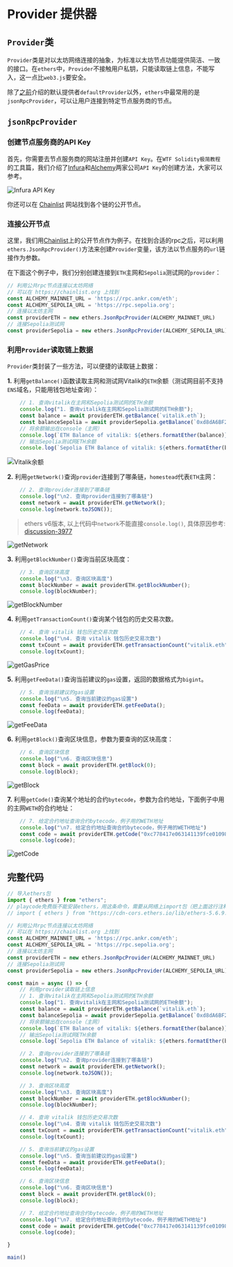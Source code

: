 

# Provider 提供器


## `Provider`类

`Provider`类是对以太坊网络连接的抽象，为标准以太坊节点功能提供简洁、一致的接口。在`ethers`中，`Provider`不接触用户私钥，只能读取链上信息，不能写入，这一点比`web3.js`要安全。

除了[之前](https://github.com/WTFAcademy/WTF-Ethers)介绍的默认提供者`defaultProvider`以外，`ethers`中最常用的是`jsonRpcProvider`，可以让用户连接到特定节点服务商的节点。

## `jsonRpcProvider`

### 创建节点服务商的API Key

首先，你需要去节点服务商的网站注册并创建`API Key`。在`WTF Solidity极简教程`的工具篇，我们介绍了[Infura](https://github.com/AmazingAng/WTFSolidity/blob/main/Topics/Tools/TOOL02_Infura/readme.md)和[Alchemy](https://github.com/AmazingAng/WTFSolidity/blob/main/Topics/Tools/TOOL04_Alchemy/readme.md)两家公司`API Key`的创建方法，大家可以参考。

![Infura API Key](img/2-1.png)

你还可以在 [Chainlist](https://chainlist.org/) 网站找到各个链的公开节点。

### 连接公开节点

这里，我们用[Chainlist](https://chainlist.org/)上的公开节点作为例子。在找到合适的rpc之后，可以利用`ethers.JsonRpcProvider()`方法来创建`Provider`变量，该方法以节点服务的`url`链接作为参数。

在下面这个例子中，我们分别创建连接到`ETH`主网和`Sepolia`测试网的`provider`：

```javascript
// 利用公共rpc节点连接以太坊网络
// 可以在 https://chainlist.org 上找到
const ALCHEMY_MAINNET_URL = 'https://rpc.ankr.com/eth';
const ALCHEMY_SEPOLIA_URL = 'https://rpc.sepolia.org';
// 连接以太坊主网
const providerETH = new ethers.JsonRpcProvider(ALCHEMY_MAINNET_URL)
// 连接Sepolia测试网
const providerSepolia = new ethers.JsonRpcProvider(ALCHEMY_SEPOLIA_URL)
```

### 利用`Provider`读取链上数据

`Provider`类封装了一些方法，可以便捷的读取链上数据：

**1.** 利用`getBalance()`函数读取主网和测试网Vitalik的`ETH`余额（测试网目前不支持`ENS`域名，只能用钱包地址查询）：

```javascript
    // 1. 查询vitalik在主网和Sepolia测试网的ETH余额
    console.log("1. 查询vitalik在主网和Sepolia测试网的ETH余额");
    const balance = await providerETH.getBalance(`vitalik.eth`);
    const balanceSepolia = await providerSepolia.getBalance(`0xd8dA6BF26964aF9D7eEd9e03E53415D37aA96045`);
    // 将余额输出在console（主网）
    console.log(`ETH Balance of vitalik: ${ethers.formatEther(balance)} ETH`);
    // 输出Sepolia测试网ETH余额
    console.log(`Sepolia ETH Balance of vitalik: ${ethers.formatEther(balanceSepolia)} ETH`);
```

![Vitalik余额](img/2-2.png)

**2.** 利用`getNetwork()`查询`provider`连接到了哪条链，`homestead`代表`ETH`主网：

```javascript
    // 2. 查询provider连接到了哪条链
    console.log("\n2. 查询provider连接到了哪条链")
    const network = await providerETH.getNetwork();
    console.log(network.toJSON());
```
> ethers v6版本, 以上代码中`network`不能直接`console.log()`, 具体原因参考: [discussion-3977](https://github.com/ethers-io/ethers.js/discussions/3977)

![getNetwork](img/2-3.png)

**3.** 利用`getBlockNumber()`查询当前区块高度：

```javascript
    // 3. 查询区块高度
    console.log("\n3. 查询区块高度")
    const blockNumber = await providerETH.getBlockNumber();
    console.log(blockNumber);
```

![getBlockNumber](img/2-4.png)

**4.** 利用`getTransactionCount()`查询某个钱包的历史交易次数。

```javascript
    // 4. 查询 vitalik 钱包历史交易次数
    console.log("\n4. 查询 vitalik 钱包历史交易次数")
    const txCount = await providerETH.getTransactionCount("vitalik.eth");
    console.log(txCount);
```

![getGasPrice](img/2-5.png)


**5.** 利用`getFeeData()`查询当前建议的`gas`设置，返回的数据格式为`bigint`。

```javascript
    // 5. 查询当前建议的gas设置
    console.log("\n5. 查询当前建议的gas设置")
    const feeData = await providerETH.getFeeData();
    console.log(feeData);
```

![getFeeData](img/2-6.png)

**6.** 利用`getBlock()`查询区块信息，参数为要查询的区块高度：

```javascript
    // 6. 查询区块信息
    console.log("\n6. 查询区块信息")
    const block = await providerETH.getBlock(0);
    console.log(block);
```

![getBlock](img/2-7.png)

**7.** 利用`getCode()`查询某个地址的合约`bytecode`，参数为合约地址，下面例子中用的主网`WETH`的合约地址：

```javascript
    // 7. 给定合约地址查询合约bytecode，例子用的WETH地址
    console.log("\n7. 给定合约地址查询合约bytecode，例子用的WETH地址")
    const code = await providerETH.getCode("0xc778417e063141139fce010982780140aa0cd5ab");
    console.log(code);
```

![getCode](img/2-8.png)

## 完整代码

```js
// 导入ethers包
import { ethers } from "ethers";
// playcode免费版不能安装ethers，用这条命令，需要从网络上import包（把上面这行注释掉）
// import { ethers } from "https://cdn-cors.ethers.io/lib/ethers-5.6.9.esm.min.js";

// 利用公共rpc节点连接以太坊网络
// 可以在 https://chainlist.org 上找到
const ALCHEMY_MAINNET_URL = 'https://rpc.ankr.com/eth';
const ALCHEMY_SEPOLIA_URL = 'https://rpc.sepolia.org';
// 连接以太坊主网
const providerETH = new ethers.JsonRpcProvider(ALCHEMY_MAINNET_URL)
// 连接Sepolia测试网
const providerSepolia = new ethers.JsonRpcProvider(ALCHEMY_SEPOLIA_URL)

const main = async () => {
    // 利用provider读取链上信息
    // 1. 查询vitalik在主网和Sepolia测试网的ETH余额
    console.log("1. 查询vitalik在主网和Sepolia测试网的ETH余额");
    const balance = await providerETH.getBalance(`vitalik.eth`);
    const balanceSepolia = await providerSepolia.getBalance(`0xd8dA6BF26964aF9D7eEd9e03E53415D37aA96045`);
    // 将余额输出在console（主网）
    console.log(`ETH Balance of vitalik: ${ethers.formatEther(balance)} ETH`);
    // 输出Sepolia测试网ETH余额
    console.log(`Sepolia ETH Balance of vitalik: ${ethers.formatEther(balanceSepolia)} ETH`);

    // 2. 查询provider连接到了哪条链
    console.log("\n2. 查询provider连接到了哪条链")
    const network = await providerETH.getNetwork();
    console.log(network.toJSON());

    // 3. 查询区块高度
    console.log("\n3. 查询区块高度")
    const blockNumber = await providerETH.getBlockNumber();
    console.log(blockNumber);

    // 4. 查询 vitalik 钱包历史交易次数
    console.log("\n4. 查询 vitalik 钱包历史交易次数")
    const txCount = await providerETH.getTransactionCount("vitalik.eth");
    console.log(txCount);

    // 5. 查询当前建议的gas设置
    console.log("\n5. 查询当前建议的gas设置")
    const feeData = await providerETH.getFeeData();
    console.log(feeData);

    // 6. 查询区块信息
    console.log("\n6. 查询区块信息")
    const block = await providerETH.getBlock(0);
    console.log(block);

    // 7. 给定合约地址查询合约bytecode，例子用的WETH地址
    console.log("\n7. 给定合约地址查询合约bytecode，例子用的WETH地址")
    const code = await providerETH.getCode("0xc778417e063141139fce010982780140aa0cd5ab");
    console.log(code);

}

main()
```

